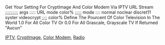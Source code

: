 Get Your Setting For CryptImage And Color Modem Via IPTV URL Stream ;;;;;;;;;; args ::::: URL mode color% ;;;;; mode :::: normal noclear discret11 syster videocrypt ;;;; color% Define The Pourcent Of Color Television In The World 1.0 For All Color TV Or 0.0 For All Grascale, Grayscale TV If Returned "Aucun"

[IPTV](https://github.com/iptv-org/iptv), [CryptImage](https://github.com/Potomac/cryptimage), [Color Modem](https://github.com/kFYatek/color_modem), [Radio](https://github.com/cheznewa/MyGist/tree/master/radio)